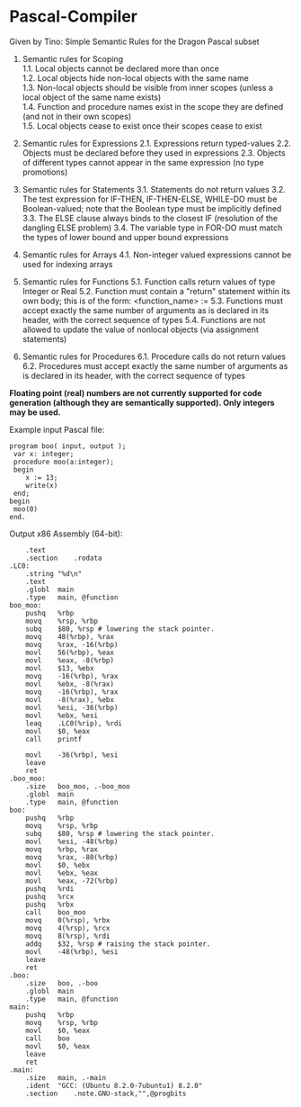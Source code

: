 # Pascal-Compiler

Given by Tino: Simple Semantic Rules for the Dragon Pascal subset

1. Semantic rules for Scoping<br>
   1.1. Local objects cannot be declared more than once<br>
   1.2. Local objects hide non-local objects with the same name<br>
   1.3. Non-local objects should be visible from inner scopes (unless a local object of the same name exists)<br>
   1.4. Function and procedure names exist in the scope they are defined (and not in their own scopes)<br>
   1.5. Local objects cease to exist once their scopes cease to exist<br>

2. Semantic rules for Expressions
   2.1. Expressions return typed-values
   2.2. Objects must be declared before they used in expressions
   2.3. Objects of different types cannot appear in the same expression (no type promotions)

3. Semantic rules for Statements
   3.1. Statements do not return values
   3.2. The test expression for IF-THEN, IF-THEN-ELSE, WHILE-DO must be Boolean-valued;
        note that the Boolean type must be implicitly defined
   3.3. The ELSE clause always binds to the closest IF (resolution of the dangling ELSE problem)
   3.4. The variable type in FOR-DO must match the types of lower bound and upper bound expressions

4. Semantic rules for Arrays
   4.1. Non-integer valued expressions cannot be used for indexing arrays

5. Semantic rules for Functions 
   5.1. Function calls return values of type Integer or Real
   5.2. Function must contain a "return" statement within its own body;
        this is of the form: <function_name> := <expression>
   5.3. Functions must accept exactly the same number of arguments as is 
        declared in its header, with the correct sequence of types
   5.4. Functions are not allowed to update the value of nonlocal objects (via assignment statements)

6. Semantic rules for Procedures
   6.1. Procedure calls do not return values
   6.2. Procedures must accept exactly the same number of arguments as is 
        declared in its header, with the correct sequence of types
        
        
<strong>Floating point (real) numbers are not currently supported for code generation (although they are semantically supported). Only integers may be used.</strong>


Example input Pascal file:
```
program boo( input, output );
 var x: integer;
 procedure moo(a:integer);
 begin
 	x := 13;
 	write(x)
 end;
begin
 moo(0)
end.
```
Output x86 Assembly (64-bit):
```
	.text
	.section	.rodata
.LC0:
	.string	"%d\n"
	.text
	.globl	main
	.type	main, @function
boo_moo:
	pushq	%rbp
	movq	%rsp, %rbp
	subq	$80, %rsp # lowering the stack pointer.
	movq	48(%rbp), %rax
	movq	%rax, -16(%rbp)
	movl	56(%rbp), %eax
	movl	%eax, -8(%rbp)
	movl	$13, %ebx
	movq	-16(%rbp), %rax
	movl	%ebx, -8(%rax)
	movq	-16(%rbp), %rax
	movl	-8(%rax), %ebx
	movl	%esi, -36(%rbp)
	movl	%ebx, %esi
	leaq	.LC0(%rip), %rdi
	movl	$0, %eax
	call	printf

	movl	-36(%rbp), %esi
	leave
	ret
.boo_moo:
	.size	boo_moo, .-boo_moo
	.globl	main
	.type	main, @function
boo:
	pushq	%rbp
	movq	%rsp, %rbp
	subq	$80, %rsp # lowering the stack pointer.
	movl	%esi, -48(%rbp)
	movq	%rbp, %rax
	movq	%rax, -80(%rbp)
	movl	$0, %ebx
	movl	%ebx, %eax
	movl	%eax, -72(%rbp)
	pushq	%rdi
	pushq	%rcx
	pushq	%rbx
	call	boo_moo
	movq	0(%rsp), %rbx
	movq	4(%rsp), %rcx
	movq	8(%rsp), %rdi
	addq	$32, %rsp # raising the stack pointer.
	movl	-48(%rbp), %esi
	leave
	ret
.boo:
	.size	boo, .-boo
	.globl	main
	.type	main, @function
main:
	pushq	%rbp
	movq	%rsp, %rbp
	movl	$0, %eax
	call	boo
	movl	$0, %eax
	leave
	ret
.main:
	.size	main, .-main
	.ident	"GCC: (Ubuntu 8.2.0-7ubuntu1) 8.2.0"
	.section	.note.GNU-stack,"",@progbits
```

